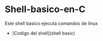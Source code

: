 # Shell-basico-en-C

Este shell basico ejecuta comandos de linux
* [Codigo del shell](shell basic)
```

```
